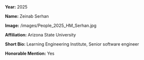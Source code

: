 **Year:** 2025

**Name:** Zeinab Serhan

**Image:** /images/People_2025_HM_Serhan.jpg

**Affiliation:** Arizona State University

**Short Bio:** Learning Engineering Institute, Senior software engineer

**Honorable Mention:** Yes
